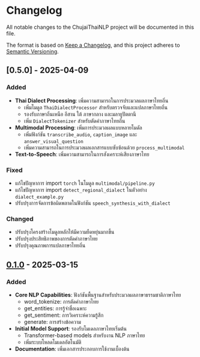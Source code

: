 # Changelog

All notable changes to the ChujaiThaiNLP project will be documented in this file.

The format is based on [Keep a Changelog](https://keepachangelog.com/en/1.0.0/), and this project adheres to [Semantic Versioning](https://semver.org/spec/v2.0.0.html).

## [0.5.0] - 2025-04-09

### Added
- **Thai Dialect Processing**: เพิ่มความสามารถในการประมวลผลภาษาไทยถิ่น
  - เพิ่มโมดูล `ThaiDialectProcessor` สำหรับตรวจจับและแปลภาษาไทยถิ่น
  - รองรับภาษาถิ่นเหนือ อีสาน ใต้ ภาษากลาง และมลายูปัตตานี
  - เพิ่ม `DialectTokenizer` สำหรับตัดคำภาษาไทยถิ่น
- **Multimodal Processing**: เพิ่มการประมวลผลแบบหลายโมดัล
  - เพิ่มฟังก์ชัน `transcribe_audio`, `caption_image` และ `answer_visual_question`
  - เพิ่มความสามารถในการประมวลผลเอกสารแบบซับซ้อนด้วย `process_multimodal`
- **Text-to-Speech**: เพิ่มความสามารถในการสังเคราะห์เสียงภาษาไทย

### Fixed
- แก้ไขปัญหาการ import `torch` ในโมดูล `multimodal/pipeline.py`
- แก้ไขปัญหาการ import `detect_regional_dialect` ในตัวอย่าง `dialect_example.py`
- ปรับปรุงการจัดการข้อผิดพลาดในฟังก์ชัน `speech_synthesis_with_dialect`

### Changed
- ปรับปรุงโครงสร้างโมดูลหลักให้มีความยืดหยุ่นมากขึ้น
- ปรับปรุงประสิทธิภาพของการตัดคำภาษาไทย
- ปรับปรุงคุณภาพการแปลภาษาไทยถิ่น

## [0.1.0] - 2025-03-15

### Added
- **Core NLP Capabilities**: ฟังก์ชันพื้นฐานสำหรับประมวลผลภาษาธรรมชาติภาษาไทย
  - word_tokenize: การตัดคำภาษาไทย
  - get_entities: การรู้จำชื่อเฉพาะ
  - get_sentiment: การวิเคราะห์ความรู้สึก
  - generate: การสร้างข้อความ
- **Initial Model Support**: รองรับโมเดลภาษาไทยเริ่มต้น
  - Transformer-based models สำหรับงาน NLP ภาษาไทย
  - เพิ่มระบบโหลดโมเดลอัตโนมัติ
- **Documentation**: เพิ่มเอกสารประกอบการใช้งานเบื้องต้น

[0.2.0]: https://github.com/JonusNattapong/ChujaiThainlp/compare/v0.1.0...v0.2.0
[0.1.0]: https://github.com/JonusNattapong/ChujaiThainlp/releases/tag/v0.1.0